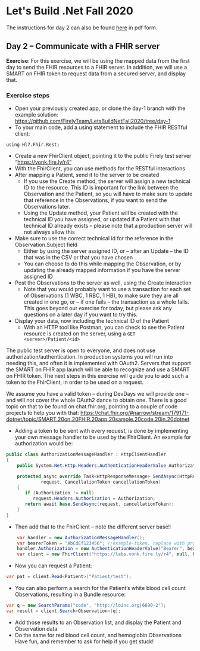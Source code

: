 # Let's Build .Net Fall 2020

The instructions for day 2 can also be found [here](https://github.com/FirelyTeam/LetsBuildNetFall2020/blob/day-2/DD20_Nov_Track_Day2.pdf) in pdf form.

## Day 2 – Communicate with a FHIR server
**Exercise**: For this exercise, we will be using the mapped data from the first day to send the FHIR resources to a
FHIR server. In addition, we will use a SMART on FHIR token to request data from a secured server, and display
that.


### Exercise steps
- Open your previously created app, or clone the day-1 branch with the example solution:
https://github.com/FirelyTeam/LetsBuildNetFall2020/tree/day-1
- To your main code, add a using statement to include the FHIR RESTful client:
```
using Hl7.Fhir.Rest;
```
- Create a new FhirClient object, pointing it to the public Firely test server “https://vonk.fire.ly/r4”
- With the FhirClient, you can use methods for the RESTful interactions
- After mapping a Patient, send it to the server to be created
  - If you use the Create method, the server will assign a new technical ID to the resource. This
ID is important for the link between the Observation and the Patient, so you will have to
make sure to update that reference in the Observations, if you want to send the Observations
later.
  - Using the Update method, your Patient will be created with the technical ID you have
assigned, or updated if a Patient with that technical ID already exists – please note that a
production server will not always allow this
- Make sure to use the correct technical id for the reference in the Observation.Subject field
  - Either by using the server assigned ID, or – after an Update – the ID that was in the CSV or
that you have chosen
  - You can choose to do this while mapping the Observation, or by updating the already
mapped information if you have the server assigned ID
- Post the Observations to the server as well, using the Create interaction
  - Note that you would probably want to use a transaction for each set of Observations (1 WBC,
1 RBC, 1 HB), to make sure they are all created in one go, or – if one fails – the transaction as
a whole fails. This goes beyond our exercise for today, but please ask any questions on a later
day if you want to try this.
- Display your data, now including the technical ID of the Patient
  - With an HTTP tool like Postman, you can check to see the Patient resource is created on the
server, using a `GET <server>/Patient/<id>`

The public test server is open to everyone, and does not use authorization/authentication. In production
systems you will run into needing this, and often it is implemented with OAuth2. Servers that support the
SMART on FHIR app launch will be able to recognize and use a SMART on FHIR token. The next steps in this
exercise will guide you to add such a token to the FhirClient, in order to be used on a request.

We assume you have a valid token – during DevDays we will provide one – and will not cover the whole
OAuth2 dance to obtain one. There is a good topic on that to be found on chat.fhir.org, pointing to a couple of
code projects to help you with that: https://chat.fhir.org/#narrow/stream/179171-dotnet/topic/SMART.20on.20FHIR.20app.20sample.20code.20in.20dotnet
- Adding a token to be sent with every request, is done by implementing your own message handler to
be used by the FhirClient. An example for authorization would be:
```c#
public class AuthorizationMessageHandler : HttpClientHandler
{
    public System.Net.Http.Headers.AuthenticationHeaderValue Authorization   { get; set; }

    protected async override Task<HttpResponseMessage> SendAsync(HttpRequestMessage
             request, CancellationToken cancellationToken)
    {
       if (Authorization != null)
          request.Headers.Authorization = Authorization;
       return await base.SendAsync(request, cancellationToken);
    }
} 
```
- Then add that to the FhirClient – note the different server base!:
```c#
    var handler = new AuthorizationMessageHandler();
    var bearerToken = "AbCdEf123456"; //example-token, replace with provided token
    handler.Authorization = new AuthenticationHeaderValue("Bearer", bearerToken);
    var client = new FhirClient("https://labs.vonk.fire.ly/r4", null, handler);
```
- Now you can request a Patient:
```c#
var pat = client.Read<Patient>("Patient/test");
```
- You can also perform a search for the Patient’s white blood cell count Observations, resulting in a
Bundle resource:
```c#
var q = new SearchParams("code", "http://loinc.org|6690-2");
var result = client.Search<Observation>(q);
```
- Add those results to an Observation list, and display the Patient and Observation data
- Do the same for red blood cell count, and hemoglobin Observations
Have fun, and remember to ask for help if you get stuck!
